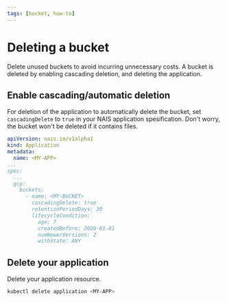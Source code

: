 ```yaml
---
tags: [bucket, how-to]
---
```

# Deleting a bucket

Delete unused buckets to avoid incurring unnecessary costs. A bucket is deleted by enabling cascading deletion, and deleting the application.

## Enable cascading/automatic deletion

For deletion of the application to automatically delete the bucket, set `cascadingDelete` to `true` in your NAIS application spesification. Don't worry, the bucket won't be deleted if it contains files. 

```yaml hl_lines="11"
apiVersion: nais.io/v1alpha1
kind: Application
metadata:
  name: <MY-APP>
...
spec:
  ...
  gcp:
    buckets:
      - name: <MY-BUCKET>
        cascadingDelete: true
        retentionPeriodDays: 30
        lifecycleCondition:
          age: 7
          createdBefore: 2020-01-01
          numNewerVersions: 2
          withState: ANY
```
## Delete your application

Delete your application resource.

```bash
kubectl delete application <MY-APP>
```
